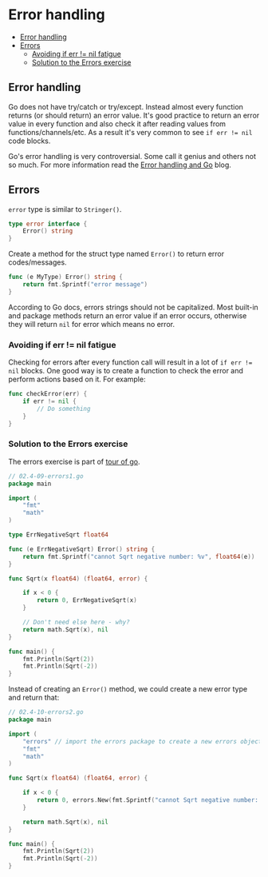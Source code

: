 # Error handling

<!-- MarkdownTOC -->

- [Error handling](#error-handling)
- [Errors](#errors)
    - [Avoiding if err != nil fatigue](#avoiding-if-err--nil-fatigue)
    - [Solution to the Errors exercise](#solution-to-the-errors-exercise)

<!-- /MarkdownTOC -->

<a name="error-handling"></a>
## Error handling
Go does not have try/catch or try/except. Instead almost every function returns (or should return) an error value. It's good practice to return an error value in every function and also check it after reading values from functions/channels/etc. As a result it's very common to see `if err != nil` code blocks.

Go's error handling is very controversial. Some call it genius and others not so much. For more information read the [Error handling and Go][error-handling-and-go] blog.

<a name="errors"></a>
## Errors
`error` type is similar to `Stringer()`.

``` go
type error interface {
    Error() string
}
```

Create a method for the struct type named `Error()` to return error codes/messages.

``` go
func (e MyType) Error() string {
    return fmt.Sprintf("error message")
}
```

According to Go docs, errors strings should not be capitalized. Most built-in and package methods return an error value if an error occurs, otherwise they will return `nil` for error which means no error.

<a name="avoiding-if-err--nil-fatigue"></a>
### Avoiding if err != nil fatigue
Checking for errors after every function call will result in a lot of `if err != nil` blocks. One good way is to create a function to check the error and perform actions based on it. For example:

``` go
func checkError(err) {
    if err != nil {
        // Do something
    }
}
```

<a name="solution-to-the-errors-exercise"></a>
### Solution to the Errors exercise
The errors exercise is part of [tour of go][errors-exercise].

``` go
// 02.4-09-errors1.go
package main

import (
    "fmt"
    "math"
)

type ErrNegativeSqrt float64

func (e ErrNegativeSqrt) Error() string {
    return fmt.Sprintf("cannot Sqrt negative number: %v", float64(e))
}

func Sqrt(x float64) (float64, error) {

    if x < 0 {
        return 0, ErrNegativeSqrt(x)
    }

    // Don't need else here - why?
    return math.Sqrt(x), nil
}

func main() {
    fmt.Println(Sqrt(2))
    fmt.Println(Sqrt(-2))
}
```

Instead of creating an `Error()` method, we could create a new error type and return that:

``` go
// 02.4-10-errors2.go
package main

import (
    "errors" // import the errors package to create a new errors object
    "fmt"
    "math"
)

func Sqrt(x float64) (float64, error) {

    if x < 0 {
        return 0, errors.New(fmt.Sprintf("cannot Sqrt negative number: %v", float64(x)))
    }

    return math.Sqrt(x), nil
}

func main() {
    fmt.Println(Sqrt(2))
    fmt.Println(Sqrt(-2))
}
```

<!-- Links -->

[errors-exercise]: https://tour.golang.org/methods/20
[error-handling-and-go]: https://blog.golang.org/error-handling-and-go "Error handling and Go - Golang blog"
